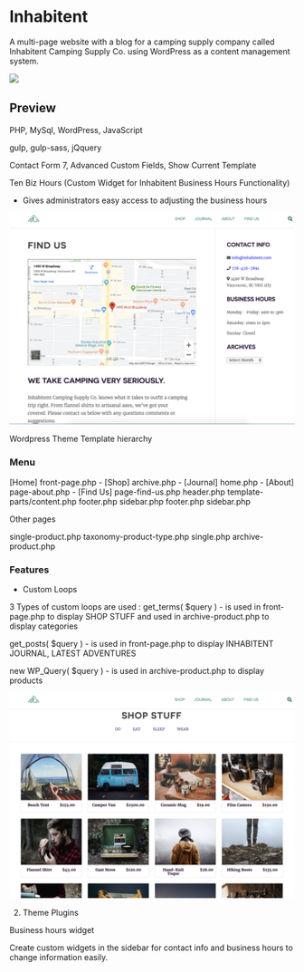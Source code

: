 <h1>Inhabitent</h1>

A multi-page website with a blog for a camping supply company called Inhabitent Camping Supply Co. using WordPress as a content management system.

<img src="screenshots/front-page.png" width=600px>

<h2>Preview</h2>

PHP, MySql, WordPress, JavaScript

gulp, gulp-sass, jQquery


Contact Form 7, Advanced Custom Fields, Show Current Template

Ten Biz Hours (Custom Widget for Inhabitent Business Hours Functionality) 

- Gives administrators easy access to adjusting the business hours

<img src="screenshots/find-us.png" width=600px>

Wordpress Theme Template hierarchy


<h3>Menu</h3>

[Home] front-page.php  - [Shop] archive.php - [Journal] home.php - [About] page-about.php - [Find Us] page-find-us.php
header.php  template-parts/content.php	footer.php	sidebar.php	footer.php	sidebar.php
 
Other pages

single-product.php	taxonomy-product-type.php  single.php
archive-product.php

<h3>Features</h3>

* Custom Loops

3 Types of custom loops are used :
get_terms( $query ) - is used in front-page.php to display SHOP STUFF and used in archive-product.php to display categories

get_posts( $query ) - is used in front-page.php to display INHABITENT JOURNAL, LATEST ADVENTURES

new WP_Query( $query ) - is used in archive-product.php to display products
 
<img src="screenshots/shop-page.png" width=600px>

2. Theme Plugins

Business hours widget

Create custom widgets in the sidebar for contact info and business hours to change information easily.
